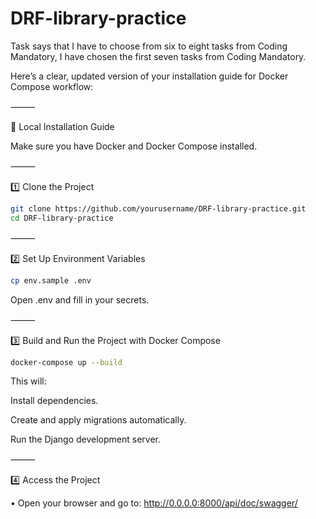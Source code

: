 # DRF-library-practice

Task says that I have to choose from six to eight tasks from Coding Mandatory, I have chosen the first seven tasks from Coding Mandatory.

Here’s a clear, updated version of your installation guide for Docker Compose workflow:

⸻

🚀 Local Installation Guide

Make sure you have Docker and Docker Compose installed.

⸻

1️⃣ Clone the Project
```bash
git clone https://github.com/yourusername/DRF-library-practice.git
cd DRF-library-practice
```

⸻

2️⃣ Set Up Environment Variables
```bash
cp env.sample .env
```

Open .env and fill in your secrets.

⸻

3️⃣ Build and Run the Project with Docker Compose
```bash
docker-compose up --build
```
This will:

Install dependencies.

Create and apply migrations automatically.

Run the Django development server.

⸻

4️⃣ Access the Project

•	Open your browser and go to:
http://0.0.0.0:8000/api/doc/swagger/
